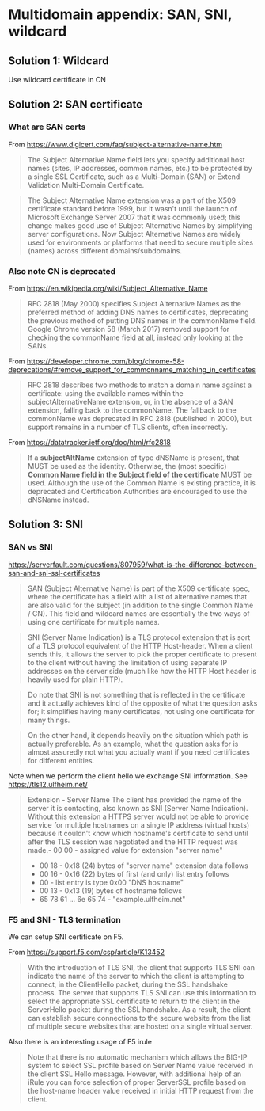 # Multidomain appendix: SAN, SNI, wildcard

## Solution 1: Wildcard

Use wildcard certificate in CN

## Solution 2: SAN certificate

### What are SAN certs

From  https://www.digicert.com/faq/subject-alternative-name.htm

> The Subject Alternative Name field lets you specify additional host names (sites, IP addresses, common names, etc.) to be protected by a single SSL Certificate, such as a Multi-Domain (SAN) or Extend Validation Multi-Domain Certificate.

> The Subject Alternative Name extension was a part of the X509 certificate standard before 1999, but it wasn't until the launch of Microsoft Exchange Server 2007 that it was commonly used; this change makes good use of Subject Alternative Names by simplifying server configurations. Now Subject Alternative Names are widely used for environments or platforms that need to secure multiple sites (names) across different domains/subdomains.

### Also note CN is deprecated

From https://en.wikipedia.org/wiki/Subject_Alternative_Name

> RFC 2818 (May 2000) specifies Subject Alternative Names as the preferred method of adding DNS names to certificates, deprecating the previous method of putting DNS names in the commonName field. Google Chrome version 58 (March 2017) removed support for checking the commonName field at all, instead only looking at the SANs.

From https://developer.chrome.com/blog/chrome-58-deprecations/#remove_support_for_commonname_matching_in_certificates

> RFC 2818 describes two methods to match a domain name against a certificate: using the available names within the subjectAlternativeName extension, or, in the absence of a SAN extension, falling back to the commonName. The fallback to the commonName was deprecated in RFC 2818 (published in 2000), but support remains in a number of TLS clients, often incorrectly.

From https://datatracker.ietf.org/doc/html/rfc2818

> If a **subjectAltName** extension of type dNSName is present, that MUST
be used as the identity. Otherwise, the (most specific) **Common Name
field in the Subject field of the certificate** MUST be used. Although
the use of the Common Name is existing practice, it is deprecated and
Certification Authorities are encouraged to use the dNSName instead.


## Solution 3: SNI 

### SAN vs SNI

https://serverfault.com/questions/807959/what-is-the-difference-between-san-and-sni-ssl-certificates


> SAN (Subject Alternative Name) is part of the X509 certificate spec, where the certificate has a field with a list of alternative names that are also valid for the subject (in addition to the single Common Name / CN). This field and wildcard names are essentially the two ways of using one certificate for multiple names.

> SNI (Server Name Indication) is a TLS protocol extension that is sort of a TLS protocol equivalent of the HTTP Host-header. When a client sends this, it allows the server to pick the proper certificate to present to the client without having the limitation of using separate IP addresses on the server side (much like how the HTTP Host header is heavily used for plain HTTP).

> Do note that SNI is not something that is reflected in the certificate and it actually achieves kind of the opposite of what the question asks for; it simplifies having many certificates, not using one certificate for many things.

> On the other hand, it depends heavily on the situation which path is actually preferable. As an example, what the question asks for is almost assuredly not what you actually want if you need certificates for different entities.


Note when we perform the client hello we exchange SNI information.
See https://tls12.ulfheim.net/

> Extension - Server Name
The client has provided the name of the server it is contacting, also known as SNI (Server Name Indication).
Without this extension a HTTPS server would not be able to provide service for multiple hostnames on a single IP address (virtual hosts) because it couldn't know which hostname's certificate to send until after the TLS session was negotiated and the HTTP request was made.-  00 00 - assigned value for extension "server name"
>-    00 18 - 0x18 (24) bytes of "server name" extension data follows
> -    00 16 - 0x16 (22) bytes of first (and only) list entry follows
> -    00 - list entry is type 0x00 "DNS hostname"
> -    00 13 - 0x13 (19) bytes of hostname follows
> -    65 78 61 ... 6e 65 74 - "example.ulfheim.net" 


### F5 and SNI - TLS termination 

We can setup SNI certificate on F5.

From https://support.f5.com/csp/article/K13452

> With the introduction of TLS SNI, the client that supports TLS SNI can indicate the name of the server to which the client is attempting to connect, in the ClientHello packet, during the SSL handshake process. The server that supports TLS SNI can use this information to select the appropriate SSL certificate to return to the client in the ServerHello packet during the SSL handshake. As a result, the client can establish secure connections to the secure website from the list of multiple secure websites that are hosted on a single virtual server.

Also there is an interesting usage of F5 irule

> Note that there is no automatic mechanism which allows the BIG-IP system to select SSL profile based on Server Name value received in the client SSL Hello message. However, with additional help of an iRule you can force selection of proper ServerSSL profile based on the host-name header value received in initial HTTP request from the client.


<!-- related to links cloudif and add SAN field in ls-->